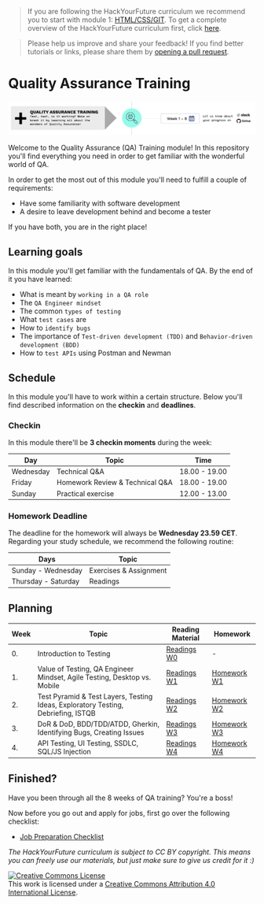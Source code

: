 > If you are following the HackYourFuture curriculum we recommend you to start with module 1: [HTML/CSS/GIT](https://github.com/HackYourFuture/HTML-CSS). To get a complete overview of the HackYourFuture curriculum first, click [here](https://github.com/HackYourFuture/curriculum).

> Please help us improve and share your feedback! If you find better tutorials
> or links, please share them by [opening a pull request](https://github.com/HackYourFuture/qa-course/pulls).

# Quality Assurance Training

![QA Training](./assets/qa-training.png)

Welcome to the Quality Assurance (QA) Training module! In this repository you'll find everything you need in order to get familiar with the wonderful world of QA.

In order to get the most out of this module you'll need to fulfill a couple of requirements:

- Have some familiarity with software development
- A desire to leave development behind and become a tester

If you have both, you are in the right place!

## Learning goals

In this module you'll get familiar with the fundamentals of QA. By the end of it you have learned:

- What is meant by `working in a QA role`
- The `QA Engineer mindset`
- The common `types of testing`
- What `test cases` are
- How to `identify bugs`
- The importance of `Test-driven development (TDD)` and `Behavior-driven development (BDD)`
- How to `test APIs` using Postman and Newman

## Schedule

In this module you'll have to work within a certain structure. Below you'll find described information on the **checkin** and **deadlines**.

### Checkin

In this module there'll be **3 checkin moments** during the week:

| Day       | Topic                           | Time          |
| --------- | ------------------------------- | ------------- |
| Wednesday | Technical Q&A                   | 18.00 - 19.00 |
| Friday    | Homework Review & Technical Q&A | 18.00 - 19.00 |
| Sunday    | Practical exercise              | 12.00 - 13.00 |

### Homework Deadline

The deadline for the homework will always be **Wednesday 23.59 CET**. Regarding your study schedule, we recommend the following routine:

| Days                | Topic                  |
| ------------------- | ---------------------- |
| Sunday - Wednesday  | Exercises & Assignment |
| Thursday - Saturday | Readings               |

## Planning

| Week | Topic                                                                             | Reading Material                | Homework                        |
| ---- | --------------------------------------------------------------------------------- | ------------------------------- | ------------------------------- |
| 0.   | Introduction to Testing                                                           | [Readings W0](/Week0/README.md) | -                               |
| 1.   | Value of Testing, QA Engineer Mindset, Agile Testing, Desktop vs. Mobile          | [Readings W1](/Week1/README.md) | [Homework W1](/Week1/MAKEME.md) |
| 2.   | Test Pyramid & Test Layers, Testing Ideas, Exploratory Testing, Debriefing, ISTQB | [Readings W2](/Week2/README.md) | [Homework W2](/Week2/MAKEME.md) |
| 3.   | DoR & DoD, BDD/TDD/ATDD, Gherkin, Identifying Bugs, Creating Issues               | [Readings W3](/Week3/README.md) | [Homework W3](/Week3/MAKEME.md) |
| 4.   | API Testing, UI Testing, SSDLC, SQL/JS Injection                                  | [Readings W4](/Week4/README.md) | [Homework W4](/Week4/MAKEME.md) |

## Finished?

Have you been through all the 8 weeks of QA training? You're a boss!

Now before you go out and apply for jobs, first go over the following checklist:

- [Job Preparation Checklist](checklist.md)

_The HackYourFuture curriculum is subject to CC BY copyright. This means you can freely use our materials, but just make sure to give us credit for it :)_

<a rel="license" href="http://creativecommons.org/licenses/by/4.0/"><img alt="Creative Commons License" style="border-width:0" src="https://i.creativecommons.org/l/by/4.0/88x31.png" /></a><br />This work is licensed under a <a rel="license" href="http://creativecommons.org/licenses/by/4.0/">Creative Commons Attribution 4.0 International License</a>.
